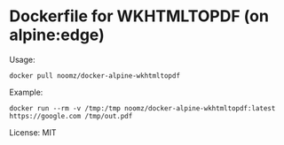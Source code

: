 Dockerfile for WKHTMLTOPDF (on alpine:edge)
===

Usage:

`docker pull noomz/docker-alpine-wkhtmltopdf`

Example:

`docker run --rm -v /tmp:/tmp noomz/docker-alpine-wkhtmltopdf:latest https://google.com /tmp/out.pdf`

License: MIT